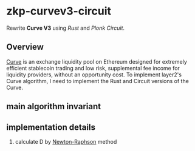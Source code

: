 # zkp-curvev3-circuit
Rewrite **Curve V3** using *Rust* and *Plonk Circuit*.
## Overview
[Curve](https://www.curve.fi/) is an exchange liquidity pool on Ethereum designed for extremely efficient stablecoin trading and low risk, supplemental fee income for liquidity providers, without an opportunity cost.
To implement layer2's Curve algorithm, I need to implement the Rust and Circuit versions of the Curve.
## main algorithm invariant 
## implementation details
1. calculate D by [Newton-Raphson](https://en.wikipedia.org/wiki/Newton%27s_method) method
####
